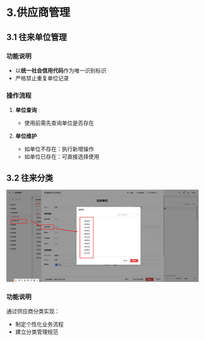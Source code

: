 # 3.供应商管理

## 3.1 往来单位管理

### 功能说明
- 以**统一社会信用代码**作为唯一识别标识
- 严格禁止重复单位记录

### 操作流程
1. **单位查询**
   - 使用前需先查询单位是否存在

2. **单位维护**
   - 如单位不存在：执行新增操作
   - 如单位已存在：可直接选择使用

## 3.2 往来分类

![往来分类](./imgs/gysgl/wlfl.png)

### 功能说明
通过供应商分类实现：
- 制定个性化业务流程
- 建立分类管理规范
